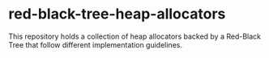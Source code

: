 # red-black-tree-heap-allocators
This repository holds a collection of heap allocators backed by a Red-Black Tree that follow different implementation guidelines.

